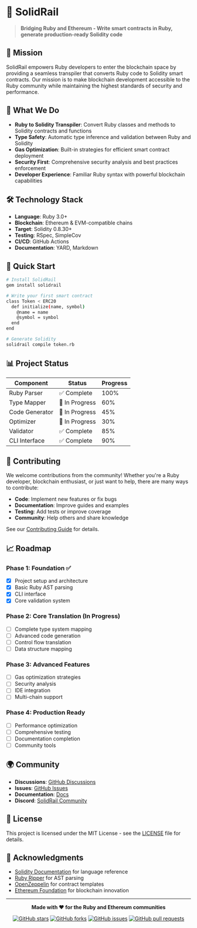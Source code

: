 # 🚂 SolidRail

> **Bridging Ruby and Ethereum - Write smart contracts in Ruby, generate production-ready Solidity code**

## 🎯 Mission

SolidRail empowers Ruby developers to enter the blockchain space by providing a seamless transpiler that converts Ruby code to Solidity smart contracts. Our mission is to make blockchain development accessible to the Ruby community while maintaining the highest standards of security and performance.

## 🌟 What We Do

- **Ruby to Solidity Transpiler**: Convert Ruby classes and methods to Solidity contracts and functions
- **Type Safety**: Automatic type inference and validation between Ruby and Solidity
- **Gas Optimization**: Built-in strategies for efficient smart contract deployment
- **Security First**: Comprehensive security analysis and best practices enforcement
- **Developer Experience**: Familiar Ruby syntax with powerful blockchain capabilities

## 🛠️ Technology Stack

- **Language**: Ruby 3.0+
- **Blockchain**: Ethereum & EVM-compatible chains
- **Target**: Solidity 0.8.30+
- **Testing**: RSpec, SimpleCov
- **CI/CD**: GitHub Actions
- **Documentation**: YARD, Markdown

## 🚀 Quick Start

```bash
# Install SolidRail
gem install solidrail

# Write your first smart contract
class Token < ERC20
  def initialize(name, symbol)
    @name = name
    @symbol = symbol
  end
end

# Generate Solidity
solidrail compile token.rb
```

## 📊 Project Status

| Component      | Status         | Progress |
| -------------- | -------------- | -------- |
| Ruby Parser    | ✅ Complete    | 100%     |
| Type Mapper    | 🔄 In Progress | 60%      |
| Code Generator | 🔄 In Progress | 45%      |
| Optimizer      | 🔄 In Progress | 30%      |
| Validator      | ✅ Complete    | 85%      |
| CLI Interface  | ✅ Complete    | 90%      |

## 🤝 Contributing

We welcome contributions from the community! Whether you're a Ruby developer, blockchain enthusiast, or just want to help, there are many ways to contribute:

- **Code**: Implement new features or fix bugs
- **Documentation**: Improve guides and examples
- **Testing**: Add tests or improve coverage
- **Community**: Help others and share knowledge

See our [Contributing Guide](https://github.com/solidrail/solidrail/blob/main/CONTRIBUTING.md) for details.

## 📈 Roadmap

### Phase 1: Foundation ✅

- [x] Project setup and architecture
- [x] Basic Ruby AST parsing
- [x] CLI interface
- [x] Core validation system

### Phase 2: Core Translation (In Progress)

- [ ] Complete type system mapping
- [ ] Advanced code generation
- [ ] Control flow translation
- [ ] Data structure mapping

### Phase 3: Advanced Features

- [ ] Gas optimization strategies
- [ ] Security analysis
- [ ] IDE integration
- [ ] Multi-chain support

### Phase 4: Production Ready

- [ ] Performance optimization
- [ ] Comprehensive testing
- [ ] Documentation completion
- [ ] Community tools

## 🌍 Community

- **Discussions**: [GitHub Discussions](https://github.com/solidrail/solidrail/discussions)
- **Issues**: [GitHub Issues](https://github.com/solidrail/solidrail/issues)
- **Documentation**: [Docs](https://solidrail.dev/docs)
- **Discord**: [SolidRail Community](https://discord.gg/solidrail)

## 📄 License

This project is licensed under the MIT License - see the [LICENSE](https://github.com/solidrail/solidrail/blob/main/LICENSE) file for details.

## 🙏 Acknowledgments

- [Solidity Documentation](https://docs.soliditylang.org/) for language reference
- [Ruby Ripper](https://ruby-doc.org/stdlib-2.7.0/libdoc/ripper/rdoc/Ripper.html) for AST parsing
- [OpenZeppelin](https://openzeppelin.com/) for contract templates
- [Ethereum Foundation](https://ethereum.org/) for blockchain innovation

---

<div align="center">

**Made with ❤️ for the Ruby and Ethereum communities**

[![GitHub stars](https://img.shields.io/github/stars/solidrail/solidrail?style=social)](https://github.com/solidrail/solidrail)
[![GitHub forks](https://img.shields.io/github/forks/solidrail/solidrail?style=social)](https://github.com/solidrail/solidrail)
[![GitHub issues](https://img.shields.io/github/issues/solidrail/solidrail)](https://github.com/solidrail/solidrail/issues)
[![GitHub pull requests](https://img.shields.io/github/issues-pr/solidrail/solidrail)](https://github.com/solidrail/solidrail/pulls)

</div>
